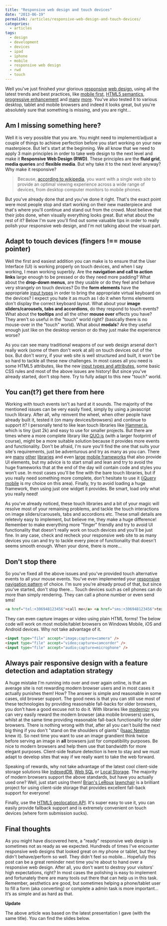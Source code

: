 ```yaml
---
title: "Responsive web design and touch devices"
date: "2013-06-19"
permalink: /articles/responsive-web-design-and-touch-devices/
categories:
  - articles
tags:
  - design
  - development
  - devices
  - ipad
  - iphone
  - mobile
  - responsive web design
  - rwd
  - touch
---
```


Well you've just finished your glorious [responsive](http://coding.smashingmagazine.com/2011/01/12/guidelines-for-responsive-web-design/) [web design](http://www.smashingmagazine.com/responsive-web-design-guidelines-tutorials/), using all the latest trends and best practices, like [mobile first](http://www.abookapart.com/products/mobile-first), [HTML5 semantics](http://coding.smashingmagazine.com/2011/11/18/html5-semantics/), [progressive enhancement](http://coding.smashingmagazine.com/2009/04/22/progressive-enhancement-what-it-is-and-how-to-use-it/) and [many](http://www.sitepoint.com/progressive-enhancement-graceful-degradation-basics/) [more](http://mobile.smashingmagazine.com/2011/07/22/responsive-web-design-techniques-tools-and-design-strategies/). You've also tested it to various desktop, tablet and mobile browsers and indeed it looks great, but you're absolutely sure that something is missing, and you are right...

## Am I missing something here?

Well it is very possible that you are. You might need to implement/adjust a couple of things to achieve perfection before you start working on your new masterpiece. But let's start at the beginning. We all know that we need to apply 3 main principles in order to take web design to the next level and make it **Responsive Web Design (RWD)**. These principles are the **fluid grid**, **media queries** and **flexible media**. But why take it to the next level anyway? Why make it responsive?

> Because, [according to wikipedia](http://en.wikipedia.org/wiki/Responsive_web_design "Responsive web design"), you want with a single web site to provide an optimal viewing experience across a wide range of devices, from desktop computer monitors to mobile phones.

But you've already done that and you've done it right. That's the exact point were most people stop and start working on their new masterpiece and that's where you'll continue and stand out from the crowd. Most believe that their jobs done, when visually everything looks great. But what about the rest of it? Below I'm sure you'll find out some valuable tips in order to really polish your responsive web design, and I'm not talking about the visual part.

## Adapt to touch devices (fingers !== mouse pointer)

Well the first and easiest addition you can make is to ensure that the User Interface (UI) is working properly on touch devices, and when I say working, I mean working superbly. Are the **navigation and call to action links** large enough to be pressed or do they need more padding? What about the **drop-down menus**, are they usable or do they feel and behave very strangely on touch devices? Do the **form elements** have the appropriate [input types](http://www.456bereastreet.com/archive/201004/html5_input_types/) in order to bring the appropriate virtual keyboard on the devices? I expect you hate it as much as I do it when forms elements don't display the correct keyboard layout. What about your **image sliders/carousels, tabs and accordions**, do they respond to touch events? What about the **tooltips** and all the other **mouse over** effects you have? They aren't so useful in the "touch" world right? (basically there is no mouse-over in the "touch" world). What about **modals**? Are they useful enough just like on the desktop version or do they just make the experience worse?

As you can see many traditional weapons of our web design arsenal don't really work (some of them don't work at all) on touch devices out of the box. But don't worry, if your web site is well structured and built, it won't be so hard to tackle all these new challenges. In most cases all you need is some HTML5 attributes, like the new [input types and attributes](http://diveintohtml5.info/forms.html), some basic CSS rules and most of the above issues are history! But since you've already started, don't stop here. Try to fully adapt to this new "touch" world.

## You can(t?) get there from here

Working with touch events isn't as hard at it sounds. The majority of the mentioned issues can be very easily fixed, simply by using a javascript touch library. After all, why reinvent the wheel, when other people have already built it, tested it (on many devices/browsers) and continue to support it? I personally tend to like lean touch libraries like [Hammer.js](http://eightmedia.github.com/hammer.js/), which is tiny (just 2k) and easy to use for smaller projects. But there are times where a more complete library like [QUO.js](http://quojs.tapquo.com/) (with a larger footprint of course), might be a more suitable solution because it provides more events and functionality. Don't be afraid, I'm sure you'll find the one that suits your site's requirements, just be adventurous and try as many as you can. There are [many](http://quojs.tapquo.com/) [other](http://jqtouch.com/) [libraries](http://www.iui-js.org/) and even [large](http://www.sencha.com/products/touch/) [mobile frameworks](http://jquerymobile.com/) that also provide UI elements, but my advice is to start small and lean and try to avoid the huge frameworks that at the end of the day will contain code and styles you won't use. In most cases you'll be fine with the bare touch libraries, but if you really need something more complete, don't hesitate to use it ([jQuery mobile](http://jquerymobile.com/) is my choice on this area). Finally, try to avoid loading a huge framework, then using just one widget it provides. Be smart, load only what you really need!

As you've already noticed, these touch libraries and a bit of your magic will resolve most of your remaining problems, and tackle the touch interactions on image sliders/carousels, tabs and accordions etc. These small details are reletevly easy to implement, but believe me, they make a huge difference! Remember to make everything more "finger" friendly and try to avoid UI functionality that doesn't really work on touch devices and you'll be just fine. In any case, check and recheck your responsive web site to as many devices you can and try to tackle every piece of functionality that doesn't seems smooth enough. When your done, there is more...

## Don't stop there

So you've fixed all the above issues and you've provided touch alternative events to all your mouse events. You've even implemented your [responsive navigation pattern](http://bradfrostweb.com/blog/web/responsive-nav-patterns/) of choice. I'm sure you're already proud of that, but since you've started, don't stop there... Touch devices such as cell phones can do more than simply rendering. They can call a phone number or even send sms!

```html
<a href="tel:+306948123456">call me</a> <a href="sms:+306948123456">text me</a>
```

They can even capture images or video using plain HTML forms! The below code will work on most mobile/tablet browsers on Windows Mobile, iOS and Android devices. Why not take advantage of it.

```html
<input type="file" accept="image;capture=camera" />
<input type="file" accept="video;capture=camcorder" />
<input type="file" accept="audio;capture=microphone" />
```

## Always pair responsive design with a feature detection and adaptation strategy

A huge mistake I'm running into over and over again online, is that an average site is not rewarding modern browser users and in most cases it actually punishes them! How? The answer is simple and reasonable in some cases, old browser support. The good news is that you can still use most of these technologies by providing reasonable fall-backs for older browsers, you don't have a good excuse not to do it. With libraries like [modernizr](http://modernizr.com) you can very easily reward the modern browser (aka mobile browsers) users, whilst at the same time providing reasonable fall-back functionality for older browsers. There is nothing wrong with that, after all you can't build the next big thing if you don't "stand on the shoulders of giants" ([Isaac Newton](http://en.wikipedia.org/wiki/Isaac_Newton) knew it). So next time you want to use an image grandient think twice before serving an image in **all** browsers just for compatibility purposes. Be nice to modern browsers and help them use that bandwidth for more elegant purposes. Client-side feature detection is here to stay and we must adapt to develop sites that way if we really want to take the web forward.

Speaking of rewards, why not take advantage of the latest cool client-side storage solutions like [IndexedDB](https://developer.mozilla.org/en-US/docs/IndexedDB), [Web SQL](http://www.w3.org/TR/webdatabase/) or [Local Storage](http://coding.smashingmagazine.com/2010/10/11/local-storage-and-how-to-use-it/). The majority of modern browsers support the above standards, but have you actually used one? Well, just start using them! [Brian's LeRoux](https://twitter.com/brianleroux) [lawnchair](http://brian.io/lawnchair/) is a brilliant project for using client-side storage that provides excellent fall-back support for everyone!

Finally, use the [HTML5 geolocation API](http://diveintohtml5.info/geolocation.html). It's super easy to use it, you can easily provide fallback support and is extremely convenient on touch devices (where form submission sucks).

## Final thoughts

As you might have discovered here, a "ready" responsive web design is sometimes not as ready as we expected. Hundreds of times I've encounter responsive web designs that looked great on my phone or tablet, but they didn't behave/perform so well. They didn't feel so mobile... Hopefully this post can be a great reminder next time you're about to hand over a responsive web design. After all, you don't want to destroy your visitors' high expectations, right? In most cases the polishing is easy to implement and fortunately there are many tools out there that can help us in this task. Remember, aesthetics are good, but sometimes helping a phone/tablet user to fill a form (aka converting) or complete a admin task is more important... It’s as simple and as hard as that.

**Update**

The above article was based on the latest presentation I gave (with the same title). You can find the slides below.
